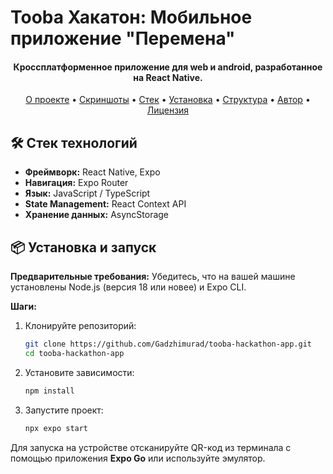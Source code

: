 # Tooba Хакатон: Мобильное приложение "Перемена" 

<h4 align="center">Кроссплатформенное приложение для web и android, разработанное на React Native.</h4>

<p align="center">
  <a href="#-о-проекте">О проекте</a> •
  <a href="#-скриншоты">Скриншоты</a> •
  <a href="#-стек-технологий">Стек</a> •
  <a href="#-установка-и-запуск">Установка</a> •
  <a href="#-структура-проекта">Структура</a> •
  <a href="#-автор">Автор</a> •
  <a href="#-лицензия">Лицензия</a>
</p>

## 🛠 Стек технологий

*   **Фреймворк:** React Native, Expo
*   **Навигация:** Expo Router
*   **Язык:** JavaScript / TypeScript
*   **State Management:** React Context API
*   **Хранение данных:** AsyncStorage

## 📦 Установка и запуск

**Предварительные требования:**
Убедитесь, что на вашей машине установлены Node.js (версия 18 или новее) и Expo CLI.

**Шаги:**
1.  Клонируйте репозиторий:
    ```bash
    git clone https://github.com/Gadzhimurad/tooba-hackathon-app.git
    cd tooba-hackathon-app
    ```

2.  Установите зависимости:
    ```bash
    npm install
    ```

3.  Запустите проект:
    ```bash
    npx expo start
    ```

Для запуска на устройстве отсканируйте QR-код из терминала с помощью приложения **Expo Go** или используйте эмулятор.
